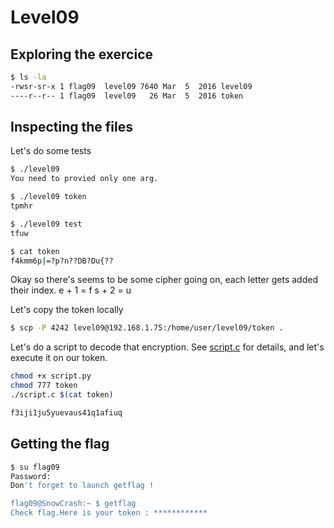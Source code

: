 # Level09

## Exploring the exercice

```bash 
$ ls -la
-rwsr-sr-x 1 flag09  level09 7640 Mar  5  2016 level09
----r--r-- 1 flag09  level09   26 Mar  5  2016 token
```
## Inspecting the files

Let's do some tests

```bash 
$ ./level09 
You need to provied only one arg.

$ ./level09 token
tpmhr

$ ./level09 test
tfuw

$ cat token
f4kmm6p|=?p?n??DB?Du{??
```

Okay so there's seems to be some cipher going on, each letter gets added their index. 
e + 1 = f
s + 2 = u 

Let's copy the token locally 

```bash 
$ scp -P 4242 level09@192.168.1.75:/home/user/level09/token .
```

Let's do a script to decode that encryption. See [script.c](./script.c) for details, and let's execute it on our token.

```bash 
chmod +x script.py 
chmod 777 token
./script.c $(cat token)

f3iji1ju5yuevaus41q1afiuq
```
## Getting the flag

```bash 
$ su flag09
Password: 
Don't forget to launch getflag !

flag09@SnowCrash:~ $ getflag
Check flag.Here is your token : ************
```









